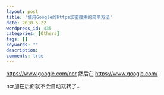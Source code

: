 ```yaml
---
layout: post
title: '使用Google的Https加密搜索的简单方法'
date: 2010-5-22
wordpress_id: 435
categories: [Others]
tags: []
keywords: ""
description: 
comments: true
---
```



https://www.google.com/ncr
然后在
https://www.google.com/

ncr加在后面就不会自动跳转了..



